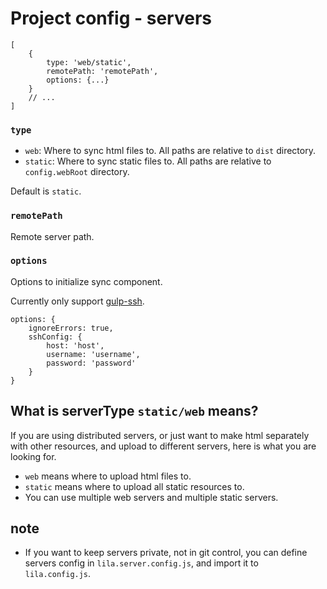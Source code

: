 # Project config - servers

```
[
    {
        type: 'web/static',
        remotePath: 'remotePath',
        options: {...}
    }
    // ...
]
```

### `type`

- `web`: Where to sync html files to. All paths are relative to `dist` directory.
- `static`: Where to sync static files to. All paths are relative to `config.webRoot` directory.

Default is `static`.

### `remotePath`

Remote server path.

### `options`

Options to initialize sync component.

Currently only support [gulp-ssh](https://github.com/teambition/gulp-ssh).

```
options: {
    ignoreErrors: true,
    sshConfig: {
        host: 'host',
        username: 'username',
        password: 'password'
    }
}
```

## What is serverType `static/web` means?

If you are using distributed servers, or just want to make html separately with other resources, and upload to different servers, here is what you are looking for.

- `web` means where to upload html files to.
- `static` means where to upload all static resources to.
- You can use multiple web servers and multiple static servers.

## note

- If you want to keep servers private, not in git control, you can define servers config in `lila.server.config.js`, and import it to `lila.config.js`.
